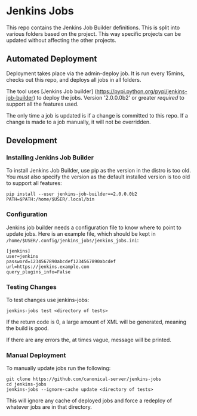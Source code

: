 # Jenkins Jobs

This repo contains the Jenkins Job Builder definitions. This is
split into various folders based on the project. This way specific
projects can be updated without affecting the other projects. 

## Automated Deployment

Deployment takes place via the admin-deploy job. It is run every
15mins, checks out this repo, and deploys all jobs in all folders.

The tool uses [Jenkins Job builder]
(https://pypi.python.org/pypi/jenkins-job-builder) to
deploy the jobs. Version '2.0.0.0b2' or greater *required* to
support all the features used.

The only time a job is updated is if a change is committed to this
repo. If a change is made to a job manually, it will not be
overridden.

## Development

### Installing Jenkins Job Builder

To install Jenkins Job Builder, use pip as the version in the
distro is too old. You *must* also specify the version as the
default installed version is too old to support all features:

```
pip install --user jenkins-job-builder==2.0.0.0b2
PATH=$PATH:/home/$USER/.local/bin
```

### Configuration

Jenkins job builder needs a configuration file to know where
to point to update jobs. Here is an example file, which should
be kept in `/home/$USER/.config/jenkins_jobs/jenkins_jobs.ini`:

```
[jenkins]
user=jenkins
password=1234567890abcdef1234567890abcdef
url=https://jenkins.example.com
query_plugins_info=False
```

### Testing Changes

To test changes use jenkins-jobs:

```
jenkins-jobs test <directory of tests>
```

If the return code is 0, a large amount of XML will be
generated, meaning the build is good.

If there are any errors the, at times vague, message will be
printed.

### Manual Deployment

To manually update jobs run the following:

```
git clone https://github.com/canonical-server/jenkins-jobs
cd jenkins-jobs
jenkins-jobs --ignore-cache update <directory of tests>
```

This will ignore any cache of deployed jobs and force a
redeploy of whatever jobs are in that directory.
